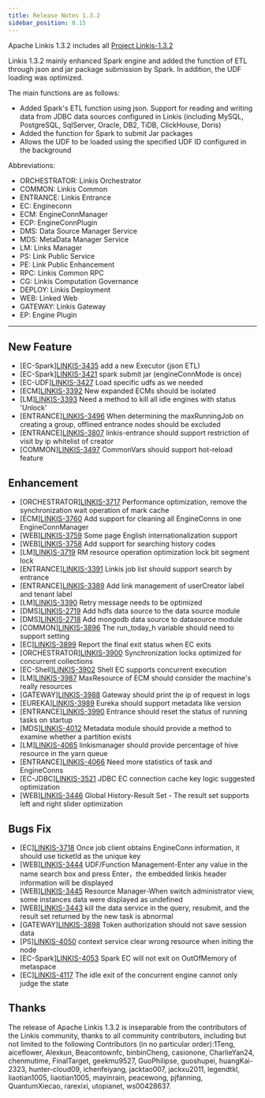 ```yaml
---
title: Release Notes 1.3.2
sidebar_position: 0.15
---
```


Apache Linkis 1.3.2 includes all [Project Linkis-1.3.2](https://github.com/apache/linkis/projects/24)

Linkis 1.3.2 mainly enhanced Spark engine and added the function of ETL through json and jar package submission by Spark. In addition, the UDF loading was optimized.

The main functions are as follows:

- Added Spark's ETL function using json. Support for reading and writing data from JDBC data sources configured in Linkis (including MySQL, PostgreSQL, SqlServer, Oracle, DB2, TiDB, ClickHouse, Doris)
- Added the function for Spark to submit Jar packages
- Allows the UDF to be loaded using the specified UDF ID configured in the background

Abbreviations:
- ORCHESTRATOR: Linkis Orchestrator
- COMMON: Linkis Common
- ENTRANCE: Linkis Entrance
- EC: Engineconn
- ECM: EngineConnManager
- ECP: EngineConnPlugin
- DMS: Data Source Manager Service
- MDS: MetaData Manager Service
- LM: Links Manager
- PS: Link Public Service
- PE: Link Public Enhancement
- RPC: Linkis Common RPC
- CG: Linkis Computation Governance
- DEPLOY: Linkis Deployment
- WEB: Linked Web
- GATEWAY: Linkis Gateway
- EP: Engine Plugin

---

## New Feature

- \[EC-Spark][LINKIS-3435](https://github.com/apache/linkis/issues/3435)  add a new Executor (json ETL)
- \[EC-Spark][LINKIS-3421](https://github.com/apache/linkis/issues/3421)  spark submit jar (engineConnMode is once)
- \[EC-UDF][LINKIS-3427](https://github.com/apache/linkis/issues/3427)  Load specific udfs as we needed
- \[ECM][LINKIS-3392](https://github.com/apache/linkis/issues/3392)  New expanded ECMs should be isolated
- \[LM][LINKIS-3393](https://github.com/apache/linkis/issues/3393)  Need a method to kill all idle engines with status 'Unlock'
- \[ENTRANCE][LINKIS-3496](https://github.com/apache/linkis/issues/3496) When determining the maxRunningJob on creating a group, offlined entrance nodes should be excluded
- \[ENTRANCE][LINKIS-3807](https://github.com/apache/linkis/issues/3807)  linkis-entrance should support restriction of visit by ip whitelist of creator
- \[COMMON][LINKIS-3497](https://github.com/apache/linkis/issues/3497)  CommonVars should support hot-reload feature

## Enhancement

- \[ORCHESTRATOR][LINKIS-3717](https://github.com/apache/linkis/issues/3717)  Performance optimization, remove the synchronization wait operation of mark cache
- \[ECM][LINKIS-3760](https://github.com/apache/linkis/issues/3760)  Add support for cleaning all EngineConns in one EngineConnManager
- \[WEB][LINKIS-3759](https://github.com/apache/linkis/issues/3759)  Some page English internationalization support
- \[WEB][LINKIS-3758](https://github.com/apache/linkis/issues/3758) Add support for searching history codes
- \[LM][LINKIS-3719](https://github.com/apache/linkis/issues/3719)  RM resource operation optimization lock bit segment lock
- \[ENTRANCE][LINKIS-3391](https://github.com/apache/linkis/issues/3391) Linkis job list should support search by entrance
- \[ENTRANCE][LINKIS-3389](https://github.com/apache/linkis/issues/3389)  Add link management of userCreator label and tenant label
- \[LM][LINKIS-3390](https://github.com/apache/linkis/issues/3390)  Retry message needs to be optimized
- \[DMS][LINKIS-2719](https://github.com/apache/linkis/issues/2719)  Add hdfs data source to the data source module
- \[DMS][LINKIS-2718](https://github.com/apache/linkis/issues/2718) Add mongodb data source to datasource module
- \[COMMON][LINKIS-3896](https://github.com/apache/linkis/issues/3896) The run_today_h variable should need to support setting
- \[EC][LINKIS-3899](https://github.com/apache/linkis/issues/3899)  Report the final exit status when EC exits
- \[ORCHESTRATOR][LINKIS-3900](https://github.com/apache/linkis/issues/3900) Synchronization locks optimized for concurrent collections
- \[EC-Shell][LINKIS-3902](https://github.com/apache/linkis/issues/3902)  Shell EC supports concurrent execution
- \[LM][LINKIS-3987](https://github.com/apache/linkis/issues/3987)  MaxResource of ECM should consider the machine's really resources
- \[GATEWAY][LINKIS-3988](https://github.com/apache/linkis/issues/3988)  Gateway should print the ip of request in logs
- \[EUREKA][LINKIS-3989](https://github.com/apache/linkis/issues/3989)  Eureka should support metadata like version
- \[ENTRANCE][LINKIS-3990](https://github.com/apache/linkis/issues/3990)  Entrance should reset the status of running tasks on startup
- \[MDS][LINKIS-4012](https://github.com/apache/linkis/issues/4012)  Metadata module should provide a method to examine whether a partition exists
- \[LM][LINKIS-4065](https://github.com/apache/linkis/issues/4065)  linkismanager should provide percentage of hive resource in the yarn queue
- \[ENTRANCE][LINKIS-4066](https://github.com/apache/linkis/issues/4066)  Need more statistics of task and EngineConns
- \[EC-JDBC][LINKIS-3521](https://github.com/apache/linkis/issues/3521)  JDBC EC connection cache key logic suggested optimization
- \[WEB][LINKIS-3446](https://github.com/apache/linkis/issues/3446)  Global History-Result Set - The result set supports left and right slider optimization

## Bugs Fix
- \[EC][LINKIS-3718](https://github.com/apache/linkis/issues/3718)  Once job client obtains EngineConn information, it should use ticketId as the unique key
- \[WEB][LINKIS-3444](https://github.com/apache/linkis/issues/3444)  UDF/Function Management-Enter any value in the name search box and press Enter，the embedded linkis header information will be displayed
- \[WEB][LINKIS-3445](https://github.com/apache/linkis/issues/3445)  Resource Manager-When switch administrator view, some instances data were displayed as undefined
- \[WEB][LINKIS-3443](https://github.com/apache/linkis/issues/3443)  kill the data service in the query, resubmit, and the result set returned by the new task is abnormal
- \[GATEWAY][LINKIS-3898](https://github.com/apache/linkis/issues/3898) Token authorization should not save session data
- \[PS][LINKIS-4050](https://github.com/apache/linkis/issues/4050)  context service clear wrong resource when initing the node
- \[EC-Spark][LINKIS-4053](https://github.com/apache/linkis/issues/4053)  Spark EC will not exit on OutOfMemory of metaspace
- \[EC][LINKIS-4117](https://github.com/apache/linkis/issues/4117)  The idle exit of the concurrent engine cannot only judge the state

## Thanks
The release of Apache Linkis 1.3.2 is inseparable from the contributors of the Linkis community, thanks to all community contributors, including but not limited to the following Contributors (in no particular order):1Teng, aiceflower, Alexkun, Beacontownfc, binbinCheng, casionone, CharlieYan24, chenmutime, FinalTarget, geekmu9527, GuoPhilipse, guoshupei, huangKai-2323, hunter-cloud09, ichenfeiyang, jacktao007, jackxu2011, legendtkl, liaotian1005, liaotian1005, mayinrain, peacewong, pjfanning, QuantumXiecao, rarexixi, utopianet, ws00428637.